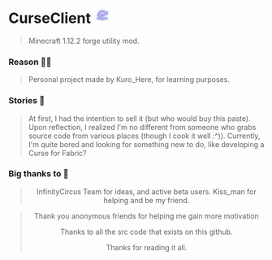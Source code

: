 # CurseClient <img src="https://github.com/KuroHere/CurseClient-1.12.2/blob/master/src/main/resources/assets/minecraft/textures/icons/icon32x.png">
>Minecraft 1.12.2 forge utility mod.

### Reason 💁‍♂️
>Personal project made by Kuro_Here, for learning purposes.


### Stories 💅

>At first, I had the intention to sell it (but who would buy this paste). Upon reflection, 
I realized I'm no different from someone who grabs source code from various places (though I cook it well :^)). 
Currently, I'm quite bored and looking for something new to do, like developing a Curse for Fabric?

### Big thanks to 🙏
<div align="center">

> InfinityCircus Team for ideas, and active beta users.
> Kiss_man for helping and be my friend.          

> Thank you anonymous friends for helping me gain more motivation
> 
> Thanks to all the src code that exists on this github.
> 
> Thanks for reading it all.
    
</div>

